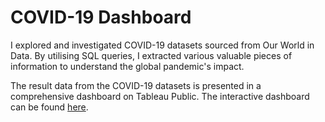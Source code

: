 <h1>COVID-19 Dashboard</h1>

<p>I explored and investigated COVID-19 datasets sourced from Our World in Data. By utilising SQL queries, I extracted various valuable pieces of information to understand the global pandemic's impact.</p>

<p>The result data from the COVID-19 datasets is presented in a comprehensive dashboard on Tableau Public. The interactive dashboard can be found <a href="https://public.tableau.com/app/profile/man.kwong.yeung/viz/CovidDashboard_17023280886080/Dashboard1">here</a>.
